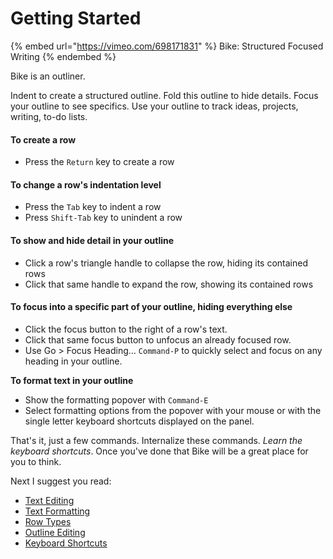 # Getting Started

{% embed url="https://vimeo.com/698171831" %}
Bike: Structured Focused Writing
{% endembed %}

Bike is an outliner.&#x20;

Indent to create a structured outline. Fold this outline to hide details. Focus your outline to see specifics. Use your outline to track ideas, projects, writing, to-do lists.

#### To create a row

* Press the `Return` key to create a row

#### To change a row's indentation level

* Press the `Tab` key to indent a row
* Press `Shift-Tab` key to unindent a row

#### To show and hide detail in your outline

* Click a row's triangle handle to collapse the row, hiding its contained rows
* Click that same handle to expand the row, showing its contained rows

#### To focus into a specific part of your outline, hiding everything else

* Click the focus button to the right of a row's text.
* Click that same focus button to unfocus an already focused row.
* Use Go > Focus Heading… `Command-P` to quickly select and focus on any heading in your outline.

**To format text in your outline**

* Show the formatting popover with `Command-E`
* Select formatting options from the popover with your mouse or with the single letter keyboard shortcuts displayed on the panel.

That's it, just a few commands. Internalize these commands. _Learn the keyboard shortcuts_. Once you've done that Bike will be a great place for you to think.

Next I suggest you read:

* [Text Editing](using-bike/text-editing.md)
* [Text Formatting](using-bike/text-formatting.md)
* [Row Types](using-bike/row-types.md)
* [Outline Editing](using-bike/outline-editing.md)
* [Keyboard Shortcuts](keyboard-shortcuts.md)
